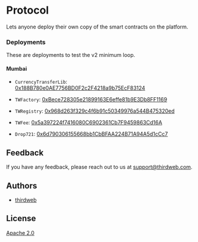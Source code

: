 # Protocol

Lets anyone deploy their own copy of the smart contracts on the platform.

### Deployments

These are deployments to test the v2 minimum loop.

#### Mumbai
- `CurrencyTransferLib`: [0x188B780e0AE7756BD0F2c2F4218a9b75EcF83124](https://mumbai.polygonscan.com/address/0x188B780e0AE7756BD0F2c2F4218a9b75EcF83124#code)

- `TWFactory`: [0xBece728305e21899163E6effe81b9E3Db8FF1169](https://mumbai.polygonscan.com/address/0xBece728305e21899163E6effe81b9E3Db8FF1169#code)

- `TWRegistry`: [0x968d263f329c4f6b91c50349976a544B475320ed](https://mumbai.polygonscan.com/address/0x968d263f329c4f6b91c50349976a544B475320ed#code)

- `TWFee`: [0x5a397224f7416080C6902361Cb7F9459863Cd16A](https://mumbai.polygonscan.com/address/0x5a397224f7416080C6902361Cb7F9459863Cd16A#code)

- `Drop721`: [0x6d790306155668bb1CbBFAA224B71A94A5d1cCc7](https://mumbai.polygonscan.com/address/0x6d790306155668bb1CbBFAA224B71A94A5d1cCc7#code)

## Feedback

If you have any feedback, please reach out to us at support@thirdweb.com.

## Authors

- [thirdweb](https://thirdweb.com)

## License

[Apache 2.0](https://www.apache.org/licenses/LICENSE-2.0.txt)
